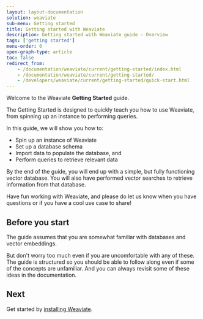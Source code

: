 ```yaml
---
layout: layout-documentation
solution: weaviate
sub-menu: Getting started
title: Getting started with Weaviate
description: Getting started with Weaviate guide - Overview
tags: ['getting started']
menu-order: 0
open-graph-type: article
toc: false
redirect_from:
    - /documentation/weaviate/current/getting-started/index.html
    - /documentation/weaviate/current/getting-started/
    - /developers/weaviate/current/getting-started/quick-start.html
---
```


Welcome to the Weaviate **Getting Started** guide.

The Getting Started is designed to quickly teach you how to use Weaviate, from spinning up an instance to performing queries.

In this guide, we will show you how to:
- Spin up an instance of Weaviate
- Set up a database schema
- Import data to populate the database, and
- Perform queries to retrieve relevant data 

By the end of the guide, you will end up with a simple, but fully functioning vector database. You will also have performed vector searches to retrieve information from that database.

Have fun working with Weaviate, and please do let us know when you have questions or if you have a cool use case to share!

## Before you start 

The guide assumes that you are somewhat familiar with databases and vector embeddings. 

But don't worry too much even if you are uncomfortable with any of these. The guide is structured so you should be able to follow along even if some of the concepts are unfamiliar. And you can always revisit some of these ideas in the documentation. 

## Next

Get started by [installing Weaviate](./installation.html).
